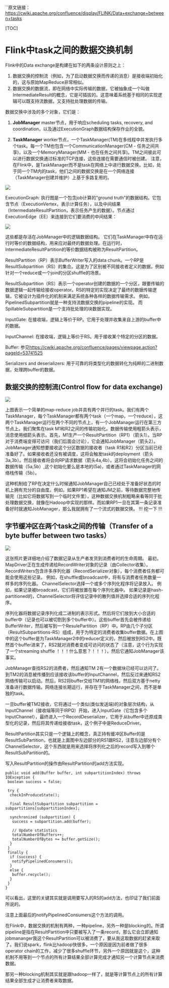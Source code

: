 ``原文链接：<https://cwiki.apache.org/confluence/display/FLINK/Data+exchange+between+tasks>

[TOC]

# Flink中task之间的数据交换机制

Flink中的Data exchange是构建在如下的两条设计原则之上：

1. 数据交换的控制流（例如，为了启动数据交换而传递的消息）是接收端初始化的，这与原始MapReduce非常相似。
2. 数据交换的数据流，即在网络中实际传输的数据，它被抽象成一个叫做IntermediateResult的概念，它是可插拔的。这意味着系统基于相同的实现逻辑可以既支持流数据，又支持批处理数据的传输。

数据交换中涉及的多个对象，它们是：

1. **JobManager** master节点，用于响应scheduling tasks, recovery, and coordination，以及通过ExecutionGraph数据结构保存作业的全貌。

2. **TaskManager** worker节点，一个TaskManager(TM)在多线程中并发执行多个task。每一个TM也包含一个CommunicationManager(CM - 任务之间共享)，以及一个MemoryManager(MM - 也在任务之间共享)。TM之间彼此可以进行数据交换通过标准的TCP连接，这些连接在需要通信时被创建。
注意，在Flink中，是TaskManager而不是task在网络上中进行数据交换。比如，处于同一个TM内的task，他们之间的数据交换是在一个网络连接（TaskManager创建并维护）上基于多路复用的。

![](http://p0nmdx4sn.bkt.clouddn.com/2018-03-15-15211113857163.jpg)

ExecutionGraph: 执行图是一个包含job计算的“ground truth”的数据结构。它包含节点（ExecutionVertex，表示计算任务），以及中间结果（IntermediateResultPartition，表示任务产生的数据）。节点通过ExecutionEdge（EE）来连接到它们要消费的中间结果：

![](http://p0nmdx4sn.bkt.clouddn.com/2018-03-15-15211114661067.jpg)

这些都是存活在JobManager中的逻辑数据结构。
它们在TaskManager中存在运行时等价的数据结构，用来应对最终的数据处理。在运行时，IntermediateResultPartition的等价数据结构被称为ResultPartition。

ResultPartition（RP）表示BufferWriter写入的data chunk。一个RP是ResultSubpartition（RS）的集合。这是为了区别被不同接收者定义的数据，例如针对一个reduce或一个join的分区shuffle的场景。

ResultSubpartition（RS）表示一个operator创建的数据的一个分区，跟要传输的数据逻辑一起传输给接收operator。RS的特定的实现决定了最终的数据传输逻辑，它被设计为插件化的机制来满足系统各种各样的数据传输需求。
例如，PipelinedSubpartition就是一种支持流数据交换的pipeline的实现。
而SpillableSubpartition是一个支持批处理的块数据实现。

InputGate: 在接收端，逻辑上等价于RP。它用于处理并收集来自上游的buffer中的数据。

InputChannel: 在接收端，逻辑上等价于RS。用于接收某个特定的分区的数据。

Buffer: 参见<https://cwiki.apache.org/confluence/pages/viewpage.action?pageId=53741525>

Serializers and deserializers: 用于可靠的将类型化的数据转化为纯粹的二进制数据，处理跨buffer的数据。

## 数据交换的控制流(Control flow for data exchange)

![](http://p0nmdx4sn.bkt.clouddn.com/2018-03-15-15211118205915.jpg)

上图表示一个简单的map-reduce job并具有两个并行的task。我们有两个TaskManager，每个TaskManager都有两个task（一个map，一个reduce），这两个TaskManager运行在两个不同的节点上，有一个JobManager运行在第三方节点上。我们聚焦在task M1和R2之间的传输初始化。数据传输使用粗箭头表示，消息使用细箭头表示。首先，M1生产一个ResultPartition（RP1）（箭头1）。当RP对于消费端变得可访问（我们后面会讨论），它会通知JobManager（箭头2）。JobManager通知想要接收这个分区数据的接收者（task R1和R2）分区当前已经准备好了。如果接收者还没有被调度，这将会触发task的deployment（箭头3a,3b）。然后接收者将会向RP请求数据（箭头4a,4b）。这将会初始化任务之间的数据传输（5a,5b）,这个初始化要么是本地的(5a)，或者通过TaskManager的网络栈传输（5b）。

这种机制给了RP在决定什么时候通知JobManager自己已经处于准备好状态的时机上拥有充分的自由度。例如，如果RP1希望在通知JM之前，等待数据完整地传输完（比如它将数据写到一个临时文件里），这种数据交换机制粗略来看等同于批处理数据交换，就像在Hadoop中实现的那样。而如果RP1一旦在其第一条记录准备好时就通知JobManager，那么我就拥有了一个流式的数据交换。
!!! 挖一下 !!!

## 字节缓冲区在两个task之间的传输（Transfer of a byte buffer between two tasks）
![](http://p0nmdx4sn.bkt.clouddn.com/2018-03-15-15211122045493.jpg)

这张照片更详细地介绍了数据记录从生产者发货到消费者时的生命周期。 最初，MapDriver正在生成传递给RecordWriter对象的记录（由Collector收集）。 RecordWriters包含许多序列化器（RecordSerializer对象），每个消费者任务都可能会使用这些记录。 例如，在shuffle或broadcast中，将有与消费者任务数量一样多的序列化器。 ChannelSelector选择一个或多个序列化程序将记录放入。 例如，如果记录被broadcast，它们将被放置在每个序列化器中。 如果记录是hash-partitioned的，ChannelSelector将评估记录中的散列值并选择合适的序列化程序。

序列化器将数据记录序列化成二进制的表示形式。然后将它们放到大小合适的buffer中（记录也可以被切割到多个buffer中）。这些buffer首先会被传递给BufferWriter，然后被写到一个ResulePartition（RP）中。RP由几个子分区（ResultSubpartitions-RS）组成，用于为特定的消费者收集buffer数据。在上图中的这个buffer是为TaskManager2中的reducer定义的，然后被放到RS2中。既然首个buffer进来了，RS2就对消费者变成可访问的状态了（注意，这个行为实现了一个streaming shuffle ！！！什么意思？！！！），然后它通知JobManager该事实。

JobManager查找RS2的消费者，然后通知TM 2有一个数据块已经可以访问了。到TM2的消息被传播到应该接收该buffer的InputChannel，然后反过来通知RS2网络传输可以启动。然后，RS2将buffer交给TM1的网络栈，然后双方基于netty准备进行数据传输。网络连接长期运行，并存在于TaskManager之间，而不是单独的task。

一旦buffer被TM2接收，它将通过一个类似(类似发送端)的对象层次结构，从InputChannel（接收端等同于IRPQ）开始，进入InputGate（它包含多个InputChannel），最终进入一个RecordDeserializer，它用于从buffer中还原成类型化的记录，然后将其传递给接收task，这个例子中是ReduceDriver。



ResultPartition其实只是一个逻辑上的概念，真正持有缓冲区Buffer的是ResultSubPartition，也就是上面图中左边部分的RS1跟RS2，注意左边部分有个ChannelSelector，这个东西就是用来选择将序列化之后的record写入到哪个ResultSubPartition的。

写入ResultPartition的操作由ResultPartition的add方法实现。

```
public void add(Buffer buffer, int subpartitionIndex) throws IOException {
 boolean success = false;

 try {
  checkInProduceState();

  final ResultSubpartition subpartition = subpartitions[subpartitionIndex];

  synchronized (subpartition) {
   success = subpartition.add(buffer);

   // Update statistics
   totalNumberOfBuffers++;
   totalNumberOfBytes += buffer.getSize();
  }
 }
 finally {
  if (success) {
   notifyPipelinedConsumers();
  }
  else {
   buffer.recycle();
  }
 }
}
```

可以看出，这里的关键其实就是调用要写入的RS的add方法，也印证了我们前面所说的。

注意上面最后的notifyPipelinedConsumers这个方法的调用。

在Flink中，数据交换的机制有两种，一种pipeline，另外一种是blocking的。所谓pipeline是指在ResultPartition中只要被写入了一条record，那么它会立即通知jobmananger我这个ResultPartition可以被消费了，要从我这取数据的赶紧来取了。我们说spark，flink比hadoop快很多，一个原因是因为前者做了很多operator chain的工作，减少了很多shuffle环节，另外一个原因就是这个，这种机制不用等到一个节点的所有计算结果全部计算完成才通知另一个计算节点来消费数据。

那另一种blocking机制其实就是跟hadoop一样了，就是等计算节点上的所有计算结果全部生成才让消费者来取数据。